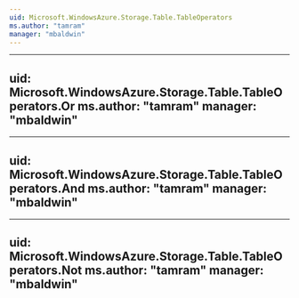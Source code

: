 ```yaml
---
uid: Microsoft.WindowsAzure.Storage.Table.TableOperators
ms.author: "tamram"
manager: "mbaldwin"
---
```


---
uid: Microsoft.WindowsAzure.Storage.Table.TableOperators.Or
ms.author: "tamram"
manager: "mbaldwin"
---

---
uid: Microsoft.WindowsAzure.Storage.Table.TableOperators.And
ms.author: "tamram"
manager: "mbaldwin"
---

---
uid: Microsoft.WindowsAzure.Storage.Table.TableOperators.Not
ms.author: "tamram"
manager: "mbaldwin"
---
